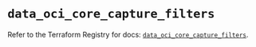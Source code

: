 # `data_oci_core_capture_filters`

Refer to the Terraform Registry for docs: [`data_oci_core_capture_filters`](https://registry.terraform.io/providers/oracle/oci/7.19.0/docs/data-sources/core_capture_filters).
